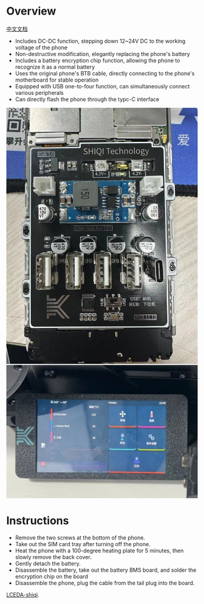 # Overview
[中文文档](./README_CN.md)
- Includes DC-DC function, stepping down 12~24V DC to the working voltage of the phone
- Non-destructive modification, elegantly replacing the phone's battery
- Includes a battery encryption chip function, allowing the phone to recognize it as a normal battery
- Uses the original phone's BTB cable, directly connecting to the phone's motherboard for stable operation
- Equipped with USB one-to-four function, can simultaneously connect various peripherals
- Can directly flash the phone through the typc-C interface

![wt1](./1.jpeg)
![wt2](./2.jpeg)

# Instructions

- Remove the two screws at the bottom of the phone.
- Take out the SIM card tray after turning off the phone.
- Heat the phone with a 100-degree heating plate for 5 minutes, then slowly remove the back cover.
- Gently detach the battery.
- Disassemble the battery, take out the battery BMS board, and solder the encryption chip on the board
- Disassemble the phone, plug the cable from the tail plug into the board.

[LCEDA-shiqi](https://oshwhub.com/sqkj/red-rice-4-direct-power-supply-hub).
